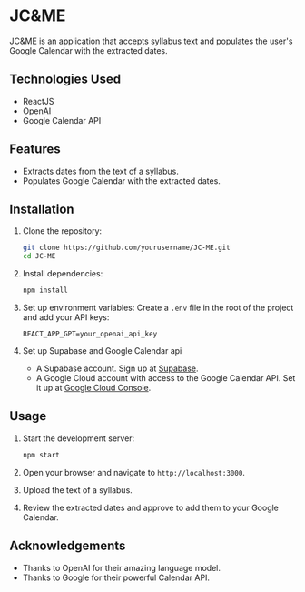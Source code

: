 # JC&ME

JC&ME is an application that accepts syllabus text and populates the user's Google Calendar with the extracted dates.

## Technologies Used

- ReactJS
- OpenAI
- Google Calendar API

## Features

- Extracts dates from the text of a syllabus.
- Populates Google Calendar with the extracted dates.

## Installation

1. Clone the repository:
    ```bash
    git clone https://github.com/yourusername/JC-ME.git
    cd JC-ME
    ```

2. Install dependencies:
    ```bash
    npm install
    ```

3. Set up environment variables:
    Create a `.env` file in the root of the project and add your API keys:
    ```
    REACT_APP_GPT=your_openai_api_key
    ```
4. Set up Supabase and Google Calendar api 
    - A Supabase account. Sign up at [Supabase](https://supabase.com/).
    - A Google Cloud account with access to the Google Calendar API. Set it up at [Google Cloud Console](https://console.cloud.google.com/).


## Usage

1. Start the development server:
    ```bash
    npm start
    ```

2. Open your browser and navigate to `http://localhost:3000`.

3. Upload the text of a syllabus. 

4. Review the extracted dates and approve to add them to your Google Calendar.

## Acknowledgements

- Thanks to OpenAI for their amazing language model.
- Thanks to Google for their powerful Calendar API.




